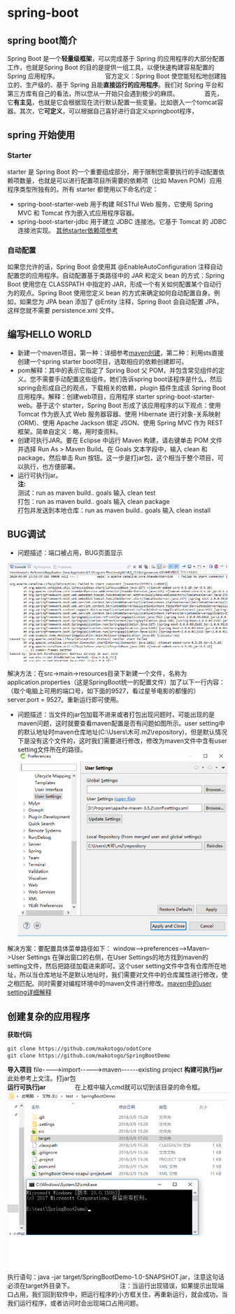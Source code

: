 # spring-boot
## spring boot简介
Spring Boot 是一个**轻量级框架**，可以完成基于 Spring 的应用程序的大部分配置工作，也就是Spring Boot 的目的是提供一组工具，以便快速构建容易配置的 Spring 应用程序。                           
官方定义：Spring Boot 使您能轻松地创建独立的、生产级的、基于 Spring 且能**直接运行的应用程序**。我们对 Spring 平台和第三方库有自己的看法，所以您从一开始只会遇到极少的麻烦。               
首先，它**有主见**，也就是它会根据现在流行默认配置一些变量。比如嵌入一个tomcat容器。其次，它**可定义**，可以根据自己喜好进行自定义springboot程序，
## spring 开始使用
### Starter
starter 是 Spring Boot 的一个重要组成部分，用于限制您需要执行的手动配置依赖项数量，也就是可以进行配置项目所需要的依赖项（比如 Maven POM）应用程序类型所独有的。所有 starter 都使用以下命名约定：       
* spring-boot-starter-web 用于构建 RESTful Web 服务，它使用 Spring MVC 和 Tomcat 作为嵌入式应用程序容器。
* spring-boot-starter-jdbc 用于建立 JDBC 连接池。它基于 Tomcat 的 JDBC 连接池实现。
[其他starter依赖项参考](https://docs.spring.io/spring-boot/docs/current/reference/htmlsingle/#using-boot-starter)
### 自动配置
如果您允许的话，Spring Boot 会使用其 @EnableAutoConfiguration 注释自动配置您的应用程序。自动配置基于类路径中的 JAR 和定义 bean 的方式：Spring Boot 使用您在 CLASSPATH 中指定的 JAR，形成一个有关如何配置某个自动行为的观点。Spring Boot 使用您定义 bean 的方式来确定如何自动配置自身。例如，如果您为 JPA bean 添加了 @Entity 注释，Spring Boot 会自动配置 JPA，这样您就不需要 persistence.xml 文件。
## 编写HELLO WORLD
* 新建一个maven项目。第一种：详细参考[maven创建]()，第二种：利用sts直接创建一个spring starter boot项目，选取相应的依赖创建即可。
* pom解释：其中的<parent>表示它指定了 Spring Boot 父 POM，并包含常见组件的定义。您不需要手动配置这些组件。<dependency>她们告诉spring boot该程序是什么，然后spring会形成自己的观点，下载相关的依赖，plugin 插件生成该 Spring Boot 应用程序。解释：创建web项目，应用程序 starter spring-boot-starter-web。基于这个 starter，Spring Boot 形成了该应用程序的以下观点：使用 Tomcat 作为嵌入式 Web 服务器容器、使用 Hibernate 进行对象-关系映射 (ORM)、使用 Apache Jackson 绑定 JSON、使用 Spring MVC 作为 REST 框架。简单自定义：略，用时查资料。
* 创建可执行JAR。要在 Eclipse 中运行 Maven 构建，请右键单击 POM 文件并选择 Run As > Maven Build。在 Goals 文本字段中，输入 clean 和 package，然后单击 Run 按钮。这一步是打jar包，这个相当于整个项目，可以执行，也方便部署。
* 运行可执行jar。                                       
 **注:**           
 测试：run as maven build..      goals 输入 clean test <br> 
 打包：run as maven build..      goals 输入 clean package<br> 
 打包并发送到本地仓库：run as maven build..    goals 输入 clean install
 ## BUG调试
* 问题描述：端口被占用，BUG页面显示                                    
 
 
 ![端口被占用](https://github.com/mkkeliping/fujianyirong/blob/master/picture/springbug1.png)          
 
解决方法：在src->main->resources目录下新建一个文件，名称为application.properties（这是SpringBoot统一的配置文件）加了以下一行内容：（取个电脑上可用的端口号，如下面的9527，看过星爷电影的都懂的）server.port = 9527。重新运行即可使用。                             
* 问题描述：当文件的jar包加载不进来或者打包出现问题时，可能出现的是maven问题，这时就要查看maven配置是否有问题如图所示。user setting中的默认地址时maven仓库地址(C:\Users\木可\.m2\repository)，但是默认情况下是没有这个文件的，这时我们需要进行修改，修改为maven文件中含有user setting文件所在的路径。                    
![mavenbug1](https://github.com/mkkeliping/fujianyirong/blob/master/picture/springbug2.png)

解决方案：要配置具体菜单路径如下： window–>preferences–>Maven–>User Settings 在弹出窗口的右侧，在User Settings的地方找到maven的setting文件，然后把路径加载进来即可。这个user setting文件中含有仓库所在地址，所以当仓库地址不是默认地址时，我们需要对文件中的仓库属性进行修改，使之相匹配。同时需要对编程环境中的maven文件进行修改。[maven中的user setting详细解释](https://www.cnblogs.com/DreamDrive/p/5571916.html)
## 创建复杂的应用程序
**获取代码**
```
git clone https://github.com/makotogo/odotCore 
git clone https://github.com/makotogo/SpringBootDemo
```                    
**导入项目**
file---->import----->maven------existing project
**构建可执行jar**
此处参考上文注。打jar包             
**运行可执行jar**                
在上框中输入cmd就可以切到该目录的命令框。![运行自己打的jar包](https://github.com/mkkeliping/fujianyirong/blob/master/picture/goonJar.png)
执行语句：java -jar target/SpringBootDemo-1.0-SNAPSHOT.jar，注意这句话必须在target外目录下。                          
注：当运行出现错误，如果提示出现端口占用，我们回到软件中，把运行程序的小方框关住，再重新运行，就会成功，当我们运行程序，或者访问时会出现端口占用问题。



 
